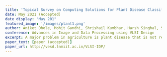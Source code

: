 ```yaml
---
title: 'Topical Survey on Computing Solutions for Plant Disease Classification using Deep Learning Techniques'
date: May 2021 (Accepted)
date_display: "May 201"
featured_image: '/images/plant1.png'
author: Aniket Dhole, Mohit Gandhi, Shrishail Kumbhar, Harsh Singhal, Sonal Gore
conference: Advances in Image and Data Processing using VLSI Design
excerpt: A major problem in agriculture is plant disease that is not recognized in the early stages, due to which, the people working in this industry face resulting losses, such as lost income, loss of time and effort, etc. We have surveyed different hardware implementations of plant disease detection on embedded devices, such as the Raspberry Pi, field-programmable gate arrays (FPGAs) with very large scale integration (VLSI), and ARM processors that use frameworks such as TinyML and TFLite. And studied and analyzed major deep learning algorithms and techniques, such AlexNet, long short-term memory (LSTM), LeNet-5, and ResNet, which have been used for plant disease detection.
paper_text: [paper (accepted)]
paper_url: http://vesd.lnmiit.ac.in/VLSI-IDP/
---
```

